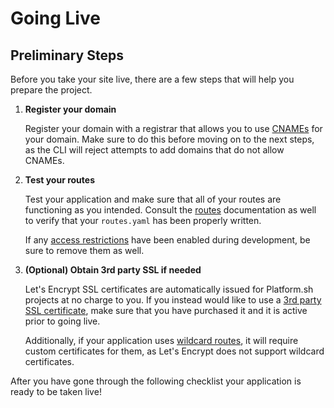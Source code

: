 # Going Live

## Preliminary Steps

Before you take your site live, there are a few steps that will help you prepare the project.

1. **Register your domain**

    Register your domain with a registrar that allows you to use [CNAMEs](/golive/steps/dns.md) for your domain. Make sure to do this before moving on to the next steps, as the CLI will reject attempts to add domains that do not allow CNAMEs.

2. **Test your routes**

    Test your application and make sure that all of your routes are functioning as you intended. Consult the [routes]() documentation as well to verify that your `routes.yaml` has been properly written. 
    
    If any [access restrictions](/administration/web/configure-environment.md#http-access-control) have been enabled during development, be sure to remove them as well.

3. **(Optional) Obtain 3rd party SSL if needed**

    Let's Encrypt SSL certificates are automatically issued for Platform.sh projects at no charge to you. If you instead would like to use a [3rd party SSL certificate](/golive/steps/tls.md), make sure that you have purchased it and it is active prior to going live. 
    
    Additionally, if your application uses [wildcard routes](/golive/steps/tls.md), it will require custom certificates for them, as Let's Encrypt does not support wildcard certificates. 

After you have gone through the following checklist your application is ready to be taken live!

<div id = "buttons"></div>

<script>
    var navNextText = "I'm ready to go live";
    var navButtons = {type: "navigation", prev: getPathObj("prev"), next: getPathObj("next", navNextText), div: "buttons"};
    makeButton(navButtons);
</script>
